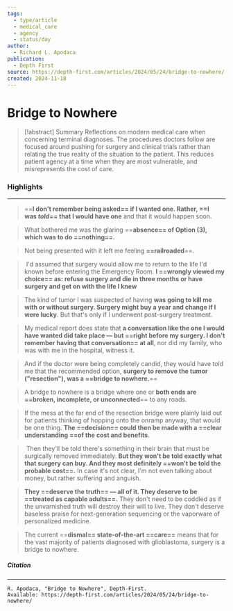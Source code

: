 ```yaml
---
tags:
  - type/article
  - medical_care
  - agency
  - status/day
author:
  - Richard L. Apodaca
publication:
  - Depth First
source: https://depth-first.com/articles/2024/05/24/bridge-to-nowhere/
created: 2024-11-18
---
```

# Bridge to Nowhere

> [!abstract] Summary
> Reflections on modern medical care when concerning terminal diagnoses. The procedures doctors follow are focused around pushing for surgery and clinical trials rather than relating the true reality of the situation to the patient. This reduces patient agency at a time when they are most vulnerable, and misrepresents the cost of care.
### Highlights
---
> ==**I don't remember being asked== if I wanted one. Rather, ==I was _told_== that I would have one** and that it would happen soon.

> What bothered me was the glaring ==**absence== of Option (3), which was to do ==nothing==.**

> Not being presented with it left me feeling **==railroaded**==.

>  I'd assumed that surgery would allow me to return to the life I'd known before entering the Emergency Room. **I ==wrongly viewed my choice== as: refuse surgery and die in three months or have surgery and get on with the life I knew**

> The kind of tumor I was suspected of having **was going to kill me with or without surgery. Surgery might buy a year and change if I were lucky**. But that's only if I underwent post-surgery treatment.

> My medical report does state that **a conversation like the one I would have wanted did take place — but ==right before my surgery. I don't remember having that conversation== at all**, nor did my family, who was with me in the hospital, witness it.

> And if the doctor were being completely candid, they would have told me that the recommended option, **surgery to remove the tumor ("resection"), was a ==bridge to nowhere.**==

> A bridge to nowhere is a bridge where one or **both ends are ==broken, incomplete, or unconnected**== to any roads.

> If the mess at the far end of the resection bridge were plainly laid out for patients thinking of hopping onto the onramp anyway, that would be one thing. **The ==decision== could then be made with a ==clear understanding ==of the cost and benefits**.

>  Then they'll be told there's something in their brain that must be surgically removed immediately. **But they won't be told exactly what that surgery can buy. And they most definitely ==won't be told the probable cost==.** In case it's not clear, I'm not even talking about money, but rather suffering and anguish.

> **They ==deserve the truth== — all of it. They deserve to be ==treated as capable adults==.** They don't need to be coddled as if the unvarnished truth will destroy their will to live. They don't deserve baseless praise for next-generation sequencing or the vaporware of personalized medicine.

> The current ==**dismal== state-of-the-art ==care==** means that for the vast majority of patients diagnosed with glioblastoma, surgery is a bridge to nowhere.
##### **Citation**
---
```
R. Apodaca, "Bridge to Nowhere", Depth-First.
Available: https://depth-first.com/articles/2024/05/24/bridge-to-nowhere/
```

